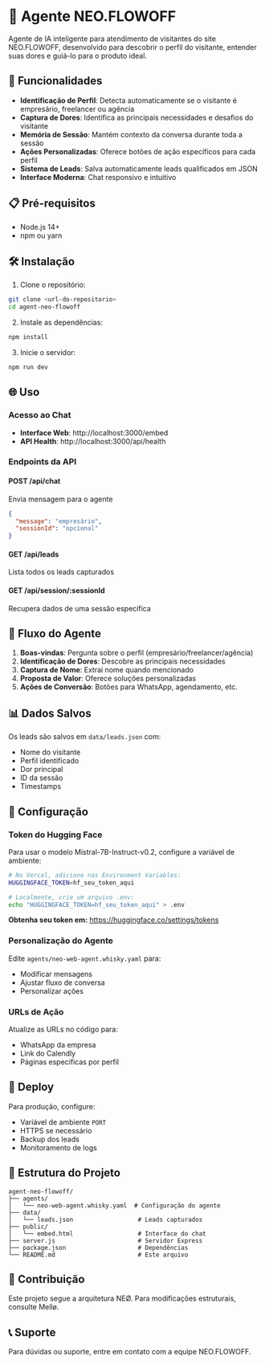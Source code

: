 # 🤖 Agente NEO.FLOWOFF

Agente de IA inteligente para atendimento de visitantes do site NEO.FLOWOFF, desenvolvido para descobrir o perfil do visitante, entender suas dores e guiá-lo para o produto ideal.

## 🚀 Funcionalidades

- **Identificação de Perfil**: Detecta automaticamente se o visitante é empresário, freelancer ou agência
- **Captura de Dores**: Identifica as principais necessidades e desafios do visitante
- **Memória de Sessão**: Mantém contexto da conversa durante toda a sessão
- **Ações Personalizadas**: Oferece botões de ação específicos para cada perfil
- **Sistema de Leads**: Salva automaticamente leads qualificados em JSON
- **Interface Moderna**: Chat responsivo e intuitivo

## 📋 Pré-requisitos

- Node.js 14+ 
- npm ou yarn

## 🛠️ Instalação

1. Clone o repositório:
```bash
git clone <url-do-repositorio>
cd agent-neo-flowoff
```

2. Instale as dependências:
```bash
npm install
```

3. Inicie o servidor:
```bash
npm run dev
```

## 🌐 Uso

### Acesso ao Chat
- **Interface Web**: http://localhost:3000/embed
- **API Health**: http://localhost:3000/api/health

### Endpoints da API

#### POST /api/chat
Envia mensagem para o agente
```json
{
  "message": "empresário",
  "sessionId": "opcional"
}
```

#### GET /api/leads
Lista todos os leads capturados

#### GET /api/session/:sessionId
Recupera dados de uma sessão específica

## 🎯 Fluxo do Agente

1. **Boas-vindas**: Pergunta sobre o perfil (empresário/freelancer/agência)
2. **Identificação de Dores**: Descobre as principais necessidades
3. **Captura de Nome**: Extrai nome quando mencionado
4. **Proposta de Valor**: Oferece soluções personalizadas
5. **Ações de Conversão**: Botões para WhatsApp, agendamento, etc.

## 📊 Dados Salvos

Os leads são salvos em `data/leads.json` com:
- Nome do visitante
- Perfil identificado
- Dor principal
- ID da sessão
- Timestamps

## 🔧 Configuração

### Token do Hugging Face
Para usar o modelo Mistral-7B-Instruct-v0.2, configure a variável de ambiente:

```bash
# No Vercel, adicione nas Environment Variables:
HUGGINGFACE_TOKEN=hf_seu_token_aqui

# Localmente, crie um arquivo .env:
echo "HUGGINGFACE_TOKEN=hf_seu_token_aqui" > .env
```

**Obtenha seu token em:** https://huggingface.co/settings/tokens

### Personalização do Agente
Edite `agents/neo-web-agent.whisky.yaml` para:
- Modificar mensagens
- Ajustar fluxo de conversa
- Personalizar ações

### URLs de Ação
Atualize as URLs no código para:
- WhatsApp da empresa
- Link do Calendly
- Páginas específicas por perfil

## 🚀 Deploy

Para produção, configure:
- Variável de ambiente `PORT`
- HTTPS se necessário
- Backup dos leads
- Monitoramento de logs

## 📝 Estrutura do Projeto

```
agent-neo-flowoff/
├── agents/
│   └── neo-web-agent.whisky.yaml  # Configuração do agente
├── data/
│   └── leads.json                  # Leads capturados
├── public/
│   └── embed.html                  # Interface do chat
├── server.js                       # Servidor Express
├── package.json                    # Dependências
└── README.md                       # Este arquivo
```

## 🤝 Contribuição

Este projeto segue a arquitetura NEØ. Para modificações estruturais, consulte Mellø.

## 📞 Suporte

Para dúvidas ou suporte, entre em contato com a equipe NEO.FLOWOFF.
